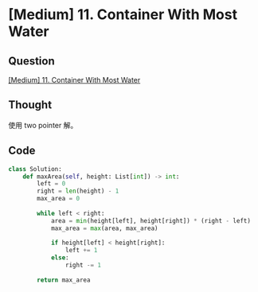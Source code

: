 # [Medium] 11. Container With Most Water

## Question

[[Medium] 11. Container With Most Water](https://leetcode.com/problems/container-with-most-water/)

## Thought

使用 two pointer 解。

## Code

```python
class Solution:
    def maxArea(self, height: List[int]) -> int:
        left = 0
        right = len(height) - 1
        max_area = 0
        
        while left < right:
            area = min(height[left], height[right]) * (right - left)
            max_area = max(area, max_area)
            
            if height[left] < height[right]:
                left += 1
            else:
                right -= 1
                
        return max_area
```

